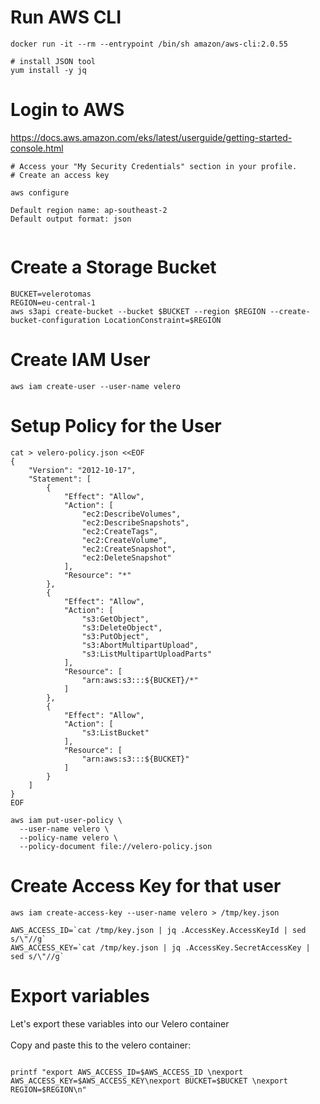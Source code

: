 # Run AWS CLI

```
docker run -it --rm --entrypoint /bin/sh amazon/aws-cli:2.0.55

# install JSON tool
yum install -y jq
```

# Login to AWS

https://docs.aws.amazon.com/eks/latest/userguide/getting-started-console.html

```
# Access your "My Security Credentials" section in your profile. 
# Create an access key

aws configure

Default region name: ap-southeast-2
Default output format: json


```

# Create a Storage Bucket

```
BUCKET=velerotomas
REGION=eu-central-1
aws s3api create-bucket --bucket $BUCKET --region $REGION --create-bucket-configuration LocationConstraint=$REGION
```

# Create IAM User

```
aws iam create-user --user-name velero
```

# Setup Policy for the User

```
cat > velero-policy.json <<EOF
{
    "Version": "2012-10-17",
    "Statement": [
        {
            "Effect": "Allow",
            "Action": [
                "ec2:DescribeVolumes",
                "ec2:DescribeSnapshots",
                "ec2:CreateTags",
                "ec2:CreateVolume",
                "ec2:CreateSnapshot",
                "ec2:DeleteSnapshot"
            ],
            "Resource": "*"
        },
        {
            "Effect": "Allow",
            "Action": [
                "s3:GetObject",
                "s3:DeleteObject",
                "s3:PutObject",
                "s3:AbortMultipartUpload",
                "s3:ListMultipartUploadParts"
            ],
            "Resource": [
                "arn:aws:s3:::${BUCKET}/*"
            ]
        },
        {
            "Effect": "Allow",
            "Action": [
                "s3:ListBucket"
            ],
            "Resource": [
                "arn:aws:s3:::${BUCKET}"
            ]
        }
    ]
}
EOF

aws iam put-user-policy \
  --user-name velero \
  --policy-name velero \
  --policy-document file://velero-policy.json

```

# Create Access Key for that user

```
aws iam create-access-key --user-name velero > /tmp/key.json

AWS_ACCESS_ID=`cat /tmp/key.json | jq .AccessKey.AccessKeyId | sed s/\"//g`
AWS_ACCESS_KEY=`cat /tmp/key.json | jq .AccessKey.SecretAccessKey | sed s/\"//g`

```

# Export variables

Let's export these variables into our Velero container <br/>
<br/>
Copy and paste this to the velero container:
```

printf "export AWS_ACCESS_ID=$AWS_ACCESS_ID \nexport AWS_ACCESS_KEY=$AWS_ACCESS_KEY\nexport BUCKET=$BUCKET \nexport REGION=$REGION\n"
```
